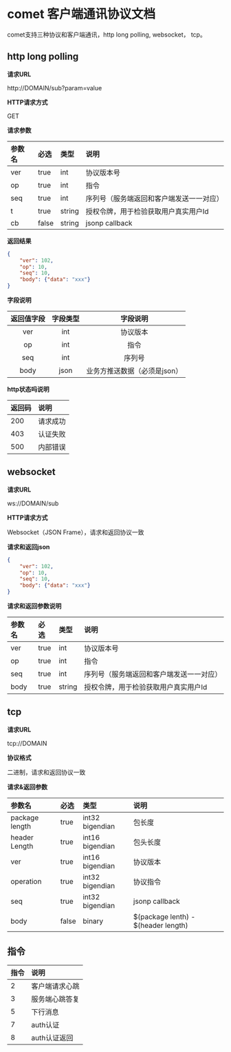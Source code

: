 # comet 客户端通讯协议文档                                                     
comet支持三种协议和客户端通讯，http long polling, websocket， tcp。
## http long polling      
   
**请求URL**

http://DOMAIN/sub?param=value

**HTTP请求方式**

GET

**请求参数**

| 参数名     | 必选  | 类型 | 说明       |
| :-----     | :---  | :--- | :---       |
| ver        | true  | int | 协议版本号 |
| op         | true  | int    | 指令 |
| seq        | true  | int    | 序列号（服务端返回和客户端发送一一对应） |
| t          | true | string | 授权令牌，用于检验获取用户真实用户Id |
| cb         | false | string | jsonp callback |

**返回结果**

```json
{
    "ver": 102,
    "op": 10,
    "seq": 10,
    "body": {"data": "xxx"}
}
```

**字段说明**

| 返回值字段  | 字段类型     |  字段说明        |
| :----:      | :---:        | :-----:          |
| ver        | int          | 协议版本          |
| op        | int          | 指令          |
| seq        | int          | 序列号          |
| body        | json          | 业务方推送数据（必须是json）          |

**http状态吗说明**

| 返回码      | 说明         |
| :----       | :---         |
| 200           | 请求成功     |
| 403           |  认证失败     |
| 500           |  内部错误     |

## websocket                                                                   
**请求URL**

ws://DOMAIN/sub

**HTTP请求方式**

Websocket（JSON Frame），请求和返回协议一致

**请求和返回json**

```json
{
    "ver": 102,
    "op": 10,
    "seq": 10,
    "body": {"data": "xxx"}
}
```

**请求和返回参数说明**

| 参数名     | 必选  | 类型 | 说明       |
| :-----     | :---  | :--- | :---       |
| ver        | true  | int | 协议版本号 |
| op         | true  | int    | 指令 |
| seq        | true  | int    | 序列号（服务端返回和客户端发送一一对应） |
| body          | true | string | 授权令牌，用于检验获取用户真实用户Id |

## tcp                                                                         
**请求URL**

tcp://DOMAIN

**协议格式**

二进制，请求和返回协议一致

**请求&返回参数**

| 参数名     | 必选  | 类型 | 说明       |
| :-----     | :---  | :--- | :---       |
| package length        | true  | int32 bigendian | 包长度 |
| header Length         | true  | int16 bigendian    | 包头长度 |
| ver        | true  | int16 bigendian    | 协议版本 |
| operation          | true | int32 bigendian | 协议指令 |
| seq         | true | int32 bigendian | jsonp callback |
| body         | false | binary | $(package lenth) - $(header length) |

## 指令
| 指令     | 说明  | 
| :-----     | :---  |
| 2 | 客户端请求心跳 |
| 3 | 服务端心跳答复 |
| 5 | 下行消息 |
| 7 | auth认证 |
| 8 | auth认证返回 |

